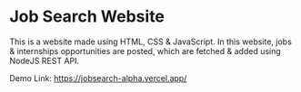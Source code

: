 # Job Search Website
This is a website made using HTML, CSS & JavaScript. In this website, jobs & internships opportunities are posted, which are fetched & added using NodeJS REST API.

Demo Link: https://jobsearch-alpha.vercel.app/
